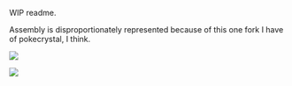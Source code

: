 WIP readme.

Assembly is disproportionately represented because of this one fork I have of pokecrystal, I think.

![](https://github-readme-stats.vercel.app/api?username=wolfboyft&custom_title=Tachytaenius&show_icons=true&theme=omni&hide_border=true&border_radius=10)

![](https://github-readme-stats.vercel.app/api/top-langs/?username=wolfboyft&langs_count=4&layout=compact&theme=omni&hide_border=true&border_radius=10)
